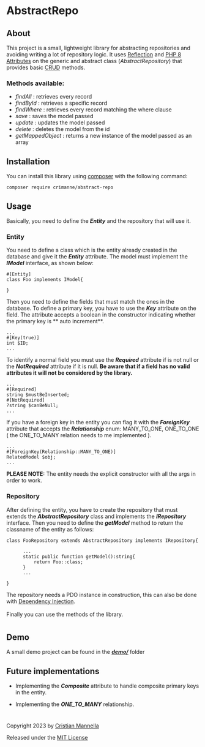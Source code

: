 
# AbstractRepo


## About

This  project is a small, lightweight  library for abstracting repositories  and avoiding writing a lot of repository logic. It uses [Reflection](https://www.php.net/manual/en/book.reflection.php) and [PHP 8 Attributes](https://www.php.net/manual/en/language.attributes.overview.php) on the generic and abstract class (*AbstractRepository*) that provides basic [CRUD](https://en.wikipedia.org/wiki/Create,_read,_update_and_delete) methods.

### Methods available:
- *findAll* :   retrieves every record
- *findById* : retrieves a specific record
- *findWhere* : retrieves every record matching the where clause
- *save* : saves the model passed
- *update* : updates the model passed
- *delete* : deletes the model from the id
- *getMappedObject* : returns a new instance of the model passed as an array


## Installation

You can install this library using [composer](https://getcomposer.org/) with the
following command:

```
composer require crimanne/abstract-repo
```


## Usage

Basically, you need to define the ***Entity*** and the repository that will use it.

### Entity
You  need to define a class  which is the entity already created in the database and give it the ***Entity*** attribute. The model must implement the ***IModel*** interface, as shown below:
```
#[Entity]
class Foo implements IModel{

}
```
Then you need to define the fields that must match the ones in the database.
To define a primary key, you have to use the ***Key*** attribute on the field. The attribute accepts a boolean in the constructor indicating whether the primary key is ** auto increment**.
```
...
#[Key(true)]
int $ID;
...
```
To identify a normal field you must use the ***Required*** attribute if is not null or the ***NotRequired*** attribute if it is null. 
**Be aware that if a field has no valid attributes it will not be considered by the library.**
```
...
#[Required]
string $mustBeInserted;
#[NotRequired]
?string $canBeNull;
...
```
If you have a foreign key in the entity you can flag it with the ***ForeignKey*** attribute that accepts the ***Relationship*** enum: MANY_TO_ONE, ONE_TO_ONE ( the ONE_TO_MANY relation needs to me implemented ).
```
...
#[ForeignKey(Relationship::MANY_TO_ONE)]
RelatedModel $obj;
...
```

**PLEASE NOTE:** The entity needs the explicit constructor with all the args in order to work.

### Repository
After defining the entity, you have to create the repository that must extends the ***AbstractRepository*** class and implements the ***IRepository*** interface.
Then you need to define the ***getModel*** method to return the classname of the entity as follows:
```
class FooRepository extends AbstractRepository implements IRepository{
      
      ...
      static public function getModel():string{
	      return Foo::class;
      }
	  ...
	  
}
```
The repository needs a PDO instance in construction, this can also be done with [Dependency Injection](https://php-di.org/doc/understanding-di.html).
\
\
Finally you can use the methods of the library.
#

## Demo

A small demo project can be found in the ***[demo/](demo/)*** folder

## Future implementations

- Implementing the ***Composite*** attribute to handle composite primary keys in the entity.

- Implementing the ***ONE_TO_MANY*** relationship.

#
Copyright 2023 by [Cristian Mannella](http://www.cristianmannella.it)

Released under the [MIT License](LICENSE)
